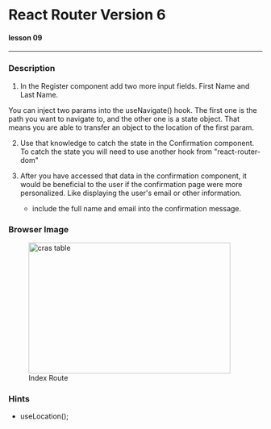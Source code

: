 # React Router Version 6
#### lesson 09
***


### Description

1. In the Register component add two more input fields. First Name and Last Name. 

You can inject two params into the useNavigate() hook. The first one is the path you want to navigate to, 
and the other one is a state object. That means you are able to transfer an object to the location of the first param.

2. Use that knowledge to catch the state in the Confirmation component. To catch the state you will need to use
another hook from "react-router-dom"

3. After you have accessed that data in the confirmation component, it would be beneficial to the user if the confirmation
page were more personalized. Like displaying the user's email or other information. 
   - include the full name and email into the confirmation message.


### Browser Image

<figure>
    <img src ="src/assets/"
         alt ="cras table"
         width ="400"
         height ="260">
    <figcaption>Index Route</figcaption>
</figure>

### Hints
- useLocation();











